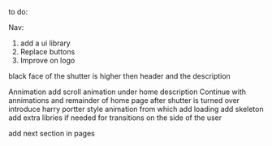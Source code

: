 to do:

Nav:

1. add a ui library
2. Replace buttons
3. Improve on logo

black face of the shutter is higher then header and the description

Annimation
add scroll animation under home description
Continue with annimations and remainder of home page
after shutter is turned over introduce harry portter style animation from which
add loading
add skeleton
add extra libries if needed for transitions on the side of the user

add next section in pages
